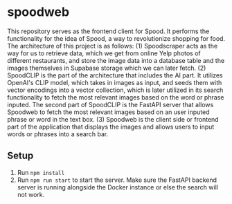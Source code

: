 # spoodweb
This repository serves as the frontend client for Spood. It performs the functionality for the idea of Spood, a way to revolutionize shopping for food. The architecture of this project is as follows: (1) Spoodscraper acts as the way for us to retrieve data, which we get from online Yelp photos of different restaurants, and store the image data into a database table and the images themselves in Supabase storage which we can later fetch. (2) SpoodCLIP is the part of the architecture that includes the AI part. It utilizes OpenAI's CLIP model, which takes in images as input, and seeds them with vector encodings into a vector collection, which is later utilized in its search functionality to fetch the most relevant images based on the word or phrase inputed. The second part of SpoodCLIP is the FastAPI server that allows Spoodweb to fetch the most relevant images based on an user inputed phrase or word in the text box. (3) Spoodweb is the client side or frontend part of the application that displays the images and allows users to input words or phrases into a search bar.

## Setup
1. Run `npm install`
2. Run `npm run start` to start the server. Make sure the FastAPI backend server is running alongside the Docker instance or else the search will not work.
